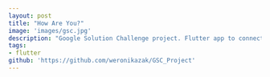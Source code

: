 ```yaml
---
layout: post
title: "How Are You?"
image: 'images/gsc.jpg'
description: "Google Solution Challenge project. Flutter app to connect homeless people with shelters."
tags:
- flutter
github: 'https://github.com/weronikazak/GSC_Project'
---
```

